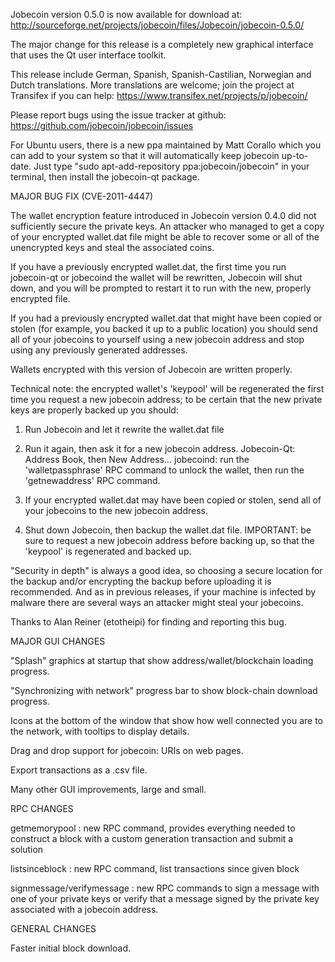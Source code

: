Jobecoin version 0.5.0 is now available for download at:
http://sourceforge.net/projects/jobecoin/files/Jobecoin/jobecoin-0.5.0/

The major change for this release is a completely new graphical interface that uses the Qt user interface toolkit.

This release include German, Spanish, Spanish-Castilian, Norwegian and Dutch translations. More translations are welcome; join the project at Transifex if you can help:
https://www.transifex.net/projects/p/jobecoin/

Please report bugs using the issue tracker at github:
https://github.com/jobecoin/jobecoin/issues

For Ubuntu users, there is a new ppa maintained by Matt Corallo which you can add to your system so that it will automatically keep jobecoin up-to-date.  Just type "sudo apt-add-repository ppa:jobecoin/jobecoin" in your terminal, then install the jobecoin-qt package.

MAJOR BUG FIX  (CVE-2011-4447)

The wallet encryption feature introduced in Jobecoin version 0.4.0 did not sufficiently secure the private keys. An attacker who
managed to get a copy of your encrypted wallet.dat file might be able to recover some or all of the unencrypted keys and steal the
associated coins.

If you have a previously encrypted wallet.dat, the first time you run jobecoin-qt or jobecoind the wallet will be rewritten, Jobecoin will
shut down, and you will be prompted to restart it to run with the new, properly encrypted file.

If you had a previously encrypted wallet.dat that might have been copied or stolen (for example, you backed it up to a public
location) you should send all of your jobecoins to yourself using a new jobecoin address and stop using any previously generated addresses.

Wallets encrypted with this version of Jobecoin are written properly.

Technical note: the encrypted wallet's 'keypool' will be regenerated the first time you request a new jobecoin address; to be certain that the
new private keys are properly backed up you should:

1. Run Jobecoin and let it rewrite the wallet.dat file

2. Run it again, then ask it for a new jobecoin address.
Jobecoin-Qt: Address Book, then New Address...
jobecoind: run the 'walletpassphrase' RPC command to unlock the wallet,  then run the 'getnewaddress' RPC command.

3. If your encrypted wallet.dat may have been copied or stolen, send  all of your jobecoins to the new jobecoin address.

4. Shut down Jobecoin, then backup the wallet.dat file.
IMPORTANT: be sure to request a new jobecoin address before backing up, so that the 'keypool' is regenerated and backed up.

"Security in depth" is always a good idea, so choosing a secure location for the backup and/or encrypting the backup before uploading it is recommended. And as in previous releases, if your machine is infected by malware there are several ways an attacker might steal your jobecoins.

Thanks to Alan Reiner (etotheipi) for finding and reporting this bug.

MAJOR GUI CHANGES

"Splash" graphics at startup that show address/wallet/blockchain loading progress.

"Synchronizing with network" progress bar to show block-chain download progress.

Icons at the bottom of the window that show how well connected you are to the network, with tooltips to display details.

Drag and drop support for jobecoin: URIs on web pages.

Export transactions as a .csv file.

Many other GUI improvements, large and small.

RPC CHANGES

getmemorypool : new RPC command, provides everything needed to construct a block with a custom generation transaction and submit a solution

listsinceblock : new RPC command, list transactions since given block

signmessage/verifymessage : new RPC commands to sign a message with one of your private keys or verify that a message signed by the private key associated with a jobecoin address.

GENERAL CHANGES

Faster initial block download.
